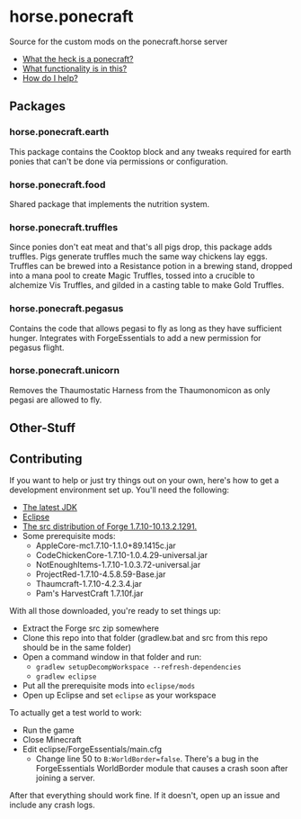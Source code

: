 # horse.ponecraft
Source for the custom mods on the ponecraft.horse server
* [What the heck is a ponecraft?](http://mlpg.co/v/res/2540.html)
* [What functionality is in this?](#packages)
* [How do I help?](#contributing)

## Packages
### horse.ponecraft.earth
This package contains the Cooktop block and any tweaks required for earth ponies that can't be done via permissions or configuration.

### horse.ponecraft.food
Shared package that implements the nutrition system.

### horse.ponecraft.truffles
Since ponies don't eat meat and that's all pigs drop, this package adds truffles. Pigs generate truffles much the same way chickens lay eggs. Truffles can be brewed into a Resistance potion in a brewing stand, dropped into a mana pool to create Magic Truffles, tossed into a crucible to alchemize Vis Truffles, and gilded in a casting table to make Gold Truffles.

### horse.ponecraft.pegasus
Contains the code that allows pegasi to fly as long as they have sufficient hunger. Integrates with ForgeEssentials to add a new permission for pegasus flight.

### horse.ponecraft.unicorn
Removes the Thaumostatic Harness from the Thaumonomicon as only pegasi are allowed to fly.

## Other-Stuff

## Contributing
If you want to help or just try things out on your own, here's how to get a development environment set up. You'll need the following:
* [The latest JDK](http://www.oracle.com/technetwork/java/javase/downloads/index.html)
* [Eclipse](https://www.eclipse.org/downloads/)
* [The src distribution of Forge 1.7.10-10.13.2.1291.](http://files.minecraftforge.net/maven/net/minecraftforge/forge/1.7.10-10.13.2.1291/forge-1.7.10-10.13.2.1291-src.zip)
* Some prerequisite mods:
  * AppleCore-mc1.7.10-1.1.0+89.1415c.jar
  * CodeChickenCore-1.7.10-1.0.4.29-universal.jar
  * NotEnoughItems-1.7.10-1.0.3.72-universal.jar
  * ProjectRed-1.7.10-4.5.8.59-Base.jar
  * Thaumcraft-1.7.10-4.2.3.4.jar
  * Pam's HarvestCraft 1.7.10f.jar

With all those downloaded, you're ready to set things up:
* Extract the Forge src zip somewhere
* Clone this repo into that folder (gradlew.bat and src from this repo should be in the same folder)
* Open a command window in that folder and run:
  * ```gradlew setupDecompWorkspace --refresh-dependencies```
  * ```gradlew eclipse```
* Put all the prerequisite mods into ```eclipse/mods```
* Open up Eclipse and set ```eclipse``` as your workspace

To actually get a test world to work:
* Run the game
* Close Minecraft
* Edit eclipse/ForgeEssentials/main.cfg
  * Change line 50 to ```B:WorldBorder=false```. There's a bug in the ForgeEssentials WorldBorder module that causes a crash soon after joining a server.

After that everything should work fine. If it doesn't, open up an issue and include any crash logs.